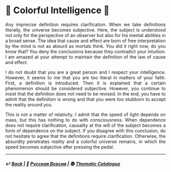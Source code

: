 # 🎨 Colorful Intelligence 🎨
<p align="justify">Any imprecise definition requires clarification. When we take definitions literally, the universe becomes subjective. Here, the subject is understood not only for the perspective of an observer but also for his mental abilities in a broad sense. The idea that cause and effect are born of free interpretation by the mind is not as absurd as mortals think. You did it right now, do you know that? You deny the conclusions because they contradict your intuition. I am amazed at your attempt to maintain the definition of the law of cause and effect.</p>

<p align="justify">I do not doubt that you are a great person and I respect your intelligence. However, it seems to me that you are too literal in matters of your faith. First, a definition is introduced. Then it is explained that a certain phenomenon should be considered subjective. However, you continue to insist that the definition does not need to be revised. In the end, you have to admit that the definition is wrong and that you were too stubborn to accept the reality around you.</p>

<p align="justify">This is not a matter of relativity. I admit that the speed of light depends on mass, but this has nothing to do with consciousness. When dependence does not require clarification, causality at the will of the subject becomes a form of dependence on the subject. If you disagree with this conclusion, do not hesitate to agree that the definitions require clarification. Otherwise, the absurdity penetrates reality and a colorful universe remains, in which the speed becomes subjective after pressing the pedal.</p>

***

##### ↩️ [Back](index.md) | 🌻 [Русская Версия](colorful-2.md) | 📚 [Thematic Catalogue](index_t.md)
